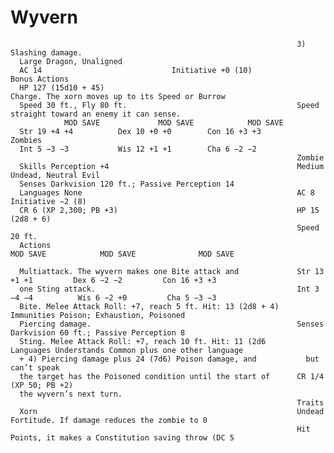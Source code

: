 # Wyvern

                                                                    3) Slashing damage.
      Large Dragon, Unaligned
      AC 14                             Initiative +0 (10)                Bonus Actions
      HP 127 (15d10 + 45)                                           Charge. The xorn moves up to its Speed or Burrow
      Speed 30 ft., Fly 80 ft.                                      Speed straight toward an enemy it can sense.
                MOD SAVE             MOD SAVE            MOD SAVE
      Str 19 +4 +4          Dex 10 +0 +0        Con 16 +3 +3        Zombies
      Int 5 −3 −3           Wis 12 +1 +1        Cha 6 −2 −2
                                                                    Zombie
      Skills Perception +4                                          Medium Undead, Neutral Evil
      Senses Darkvision 120 ft.; Passive Perception 14
      Languages None                                                AC 8                             Initiative −2 (8)
      CR 6 (XP 2,300; PB +3)                                        HP 15 (2d8 + 6)
                                                                    Speed 20 ft.
      Actions                                                                 MOD SAVE            MOD SAVE              MOD SAVE

      Multiattack. The wyvern makes one Bite attack and             Str 13 +1 +1         Dex 6 −2 −2         Con 16 +3 +3
      one Sting attack.                                             Int 3 −4 −4          Wis 6 −2 +0         Cha 5 −3 −3
      Bite. Melee Attack Roll: +7, reach 5 ft. Hit: 13 (2d8 + 4)    Immunities Poison; Exhaustion, Poisoned
      Piercing damage.                                              Senses Darkvision 60 ft.; Passive Perception 8
      Sting. Melee Attack Roll: +7, reach 10 ft. Hit: 11 (2d6       Languages Understands Common plus one other language
      + 4) Piercing damage plus 24 (7d6) Poison damage, and           but can’t speak
      the target has the Poisoned condition until the start of      CR 1/4 (XP 50; PB +2)
      the wyvern’s next turn.
                                                                    Traits
      Xorn                                                          Undead Fortitude. If damage reduces the zombie to 0
                                                                    Hit Points, it makes a Constitution saving throw (DC 5
